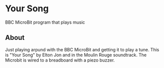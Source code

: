 # Your Song

BBC MicroBit program that plays music

## About

Just playing arpund with the BBC MicroBit and getting it to play a tune.  This is "Your Song" by Elton Jon and in the Moulin Rouge soundtrack. The Microbit is wired to a breadboard with a piezo buzzer.



